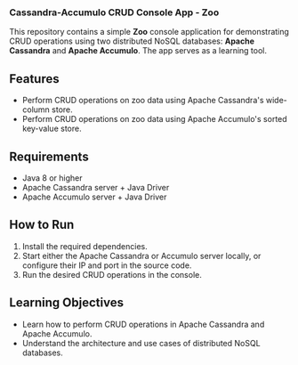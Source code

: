### Cassandra-Accumulo CRUD Console App - Zoo

This repository contains a simple **Zoo** console application for demonstrating CRUD operations using two distributed NoSQL databases: **Apache Cassandra** and **Apache Accumulo**. The app serves as a learning tool.

## Features
- Perform CRUD operations on zoo data using Apache Cassandra's wide-column store.
- Perform CRUD operations on zoo data using Apache Accumulo's sorted key-value store.

## Requirements
- Java 8 or higher
- Apache Cassandra server + Java Driver
- Apache Accumulo server + Java Driver

## How to Run
1. Install the required dependencies.
2. Start either the Apache Cassandra or Accumulo server locally, or configure their IP and port in the source code.
3. Run the desired CRUD operations in the console.

## Learning Objectives
- Learn how to perform CRUD operations in Apache Cassandra and Apache Accumulo.
- Understand the architecture and use cases of distributed NoSQL databases.

